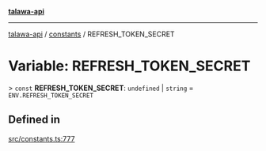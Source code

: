 [**talawa-api**](../../README.md)

***

[talawa-api](../../modules.md) / [constants](../README.md) / REFRESH\_TOKEN\_SECRET

# Variable: REFRESH\_TOKEN\_SECRET

\> `const` **REFRESH\_TOKEN\_SECRET**: `undefined` \| `string` = `ENV.REFRESH_TOKEN_SECRET`

## Defined in

[src/constants.ts:777](https://github.com/PalisadoesFoundation/talawa-api/blob/3a5276aff43f5de4f7fab3ec9683a420dcdc7a06/src/constants.ts#L777)
